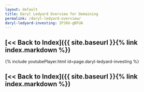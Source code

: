 ```yaml
---
layout: default
title: Daryl Ledyard Overview for Domaining
permalink: /daryl-ledyard-overview/
daryl-ledyard-investing: IPJ6U-gBFUA
---
```


## [<< Back to Index]({{ site.baseurl }}{% link index.markdown %})


{% include youtubePlayer.html id=page.daryl-ledyard-investing %}


## [<< Back to Index]({{ site.baseurl }}{% link index.markdown %})
